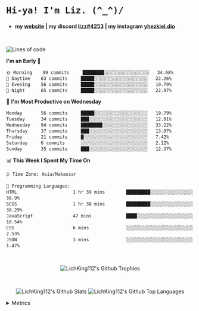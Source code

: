 
# `Hi-ya! I'm Liz. (^_^)/ `

- **my [website](https://lichking112.github.io) | my discord [lizz#4253](https://discord.io/giid) | my instagram [yhezkiel.dio](https://www.instagram.com/yhezkiel.dio/)**

<br>

<!--START_SECTION:waka-->
![Lines of code](https://img.shields.io/badge/From%20Hello%20World%20I%27ve%20Written-3375%20lines%20of%20code-blue)

**I'm an Early 🐤** 

```text
🌞 Morning    99 commits     ████████░░░░░░░░░░░░░░░░░   34.98% 
🌆 Daytime    63 commits     █████░░░░░░░░░░░░░░░░░░░░   22.26% 
🌃 Evening    56 commits     █████░░░░░░░░░░░░░░░░░░░░   19.79% 
🌙 Night      65 commits     █████░░░░░░░░░░░░░░░░░░░░   22.97%

```
📅 **I'm Most Productive on Wednesday** 

```text
Monday       56 commits     █████░░░░░░░░░░░░░░░░░░░░   19.79% 
Tuesday      34 commits     ███░░░░░░░░░░░░░░░░░░░░░░   12.01% 
Wednesday    94 commits     ████████░░░░░░░░░░░░░░░░░   33.22% 
Thursday     37 commits     ███░░░░░░░░░░░░░░░░░░░░░░   13.07% 
Friday       21 commits     █░░░░░░░░░░░░░░░░░░░░░░░░   7.42% 
Saturday     6 commits      ░░░░░░░░░░░░░░░░░░░░░░░░░   2.12% 
Sunday       35 commits     ███░░░░░░░░░░░░░░░░░░░░░░   12.37%

```


📊 **This Week I Spent My Time On** 

```text
⌚︎ Time Zone: Asia/Makassar

💬 Programming Languages: 
HTML                     1 hr 39 mins        █████████░░░░░░░░░░░░░░░░   38.9% 
SCSS                     1 hr 38 mins        █████████░░░░░░░░░░░░░░░░   38.29% 
JavaScript               47 mins             ████░░░░░░░░░░░░░░░░░░░░░   18.54% 
CSS                      6 mins              ░░░░░░░░░░░░░░░░░░░░░░░░░   2.53% 
JSON                     3 mins              ░░░░░░░░░░░░░░░░░░░░░░░░░   1.47%

```


<!--END_SECTION:waka-->

<br>

  <p align="center">
    <img alt="LichKing112's Github Trophies" src="https://github-profile-trophy.vercel.app/?username=LichKing112&theme=onedark" />
  </p>
  
 <br>
 <p align="center">
    <img alt="LichKing112's Github Stats" src="https://github-readme-stats.vercel.app/api?username=lichking112&theme=gotham&show_icons=true" />
    <img alt="LichKing112's Github Top Languages" src="https://github-readme-stats.vercel.app/api/top-langs/?username=lichking112&theme=gotham&layout=compact" />
  </p>


<details>
  <summary>Metrics</summary>
  <br>
  <p align="center">
    <img alt="LichKing112's Github Metrics" src="https://github.com/LichKing112/LichKing112/blob/master/github-metrics.svg" />
  </p>
</details>


